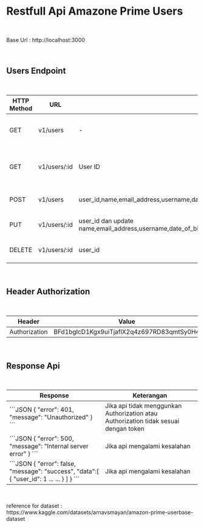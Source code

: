 <h1>
    Restfull Api Amazone Prime Users
</h1> </br>

<p>
    Base Url : http://localhost:3000
</p> </br>

<h2>
    Users Endpoint
</h2> </br>

<table>
    <thead>
        <tr>
            <th>HTTP Method</th>
            <th>URL</th>
            <th>Input</th>
            <th>Output</th>
            <th>Keterangan</th>
        </tr>
    </thead>
    <tbody>
        <tr>
            <td>GET</td>
            <td>v1/users</td>
            <td>-</td>
            <td>Daftar seluruh object users</td>
            <td>Untuk melihat seluruh data users</td>
        </tr>
        <tr>
            <td>GET</td>
            <td>v1/users/:id</td>
            <td>User ID</td>
            <td>Data object user sesuai dengan ID user</td>
            <td>Untuk melihat data sesuai dengan ID user</td>
        </tr>
        <tr>
            <td>POST</td>
            <td>v1/users</td>
            <td>user_id,name,email_address,username,date_of_birth,gander,location,membership_start_date,membership_end_date,subscription_plan,payment_information,renewal_status,usage_frequecy,purchase_history,favorites_ganres,devices_used,engagement_metrics,feedback_ratings,customer_support_interacions</td>
            <td>Menyimpan object data user baru</td>
            <td>Untuk menyimpan data user</td>
        </tr>
        <tr>
            <td>PUT</td>
            <td>v1/users/:id</td>
            <td>user_id dan update name,email_address,username,date_of_birth,gander,location,membership_start_date,membership_end_date,subscription_plan,payment_information,renewal_status,usage_frequecy,purchase_history,favorites_ganres,devices_used,engagement_metrics,feedback_ratings,customer_support_interacions</td>
            <td>Mengupdate object data user</td>
            <td>Untuk mengupdate data user</td>
        </tr>
        <tr>
            <td>DELETE</td>
            <td>v1/users/:id</td>
            <td>user_id</td>
            <td>Mengdelete object data user</td>
            <td>Untuk mengdelete data user</td>
        </tr>
    </tbody>
</table> </br>

<h2>
    Header Authorization
</h2> </br>

<table>
    <thead>
        <tr>
            <th>Header</th>
            <th>Value</th>
        </tr>
    </thead>
    <tbody>
        <tr>
            <td>Authorization</td>
            <td>BFd1bgIcD1Kgx9uiTjaflX2q4z697RD83qmtSy0H4</td>
        </tr>
    </tbody>
</table> </br>

<h2>
    Response Api
</h2> </br>

<table>
    <thead>
        <tr>
            <th>Response</th>
            <th>Keterangan</th>
        </tr>
    </thead>
    <tbody>
        <tr>
            <td>
            ```JSON
                {
                   "error": 401,
                   "message": "Unauthorized"
                }
            ```
            </td>
            <td>Jika api tidak menggunkan Authorization atau Authorization tidak sesuai dengan token</td>
        </tr>
        <tr>
            <td>
            ```JSON
                {
                    "error": 500,
                    "message": "Internal server error"
                }
            ```
            </td>
            <td>Jika api mengalami kesalahan</td>
        </tr>
        <tr>
            <td>
            ```JSON
                {
                    "error": false,
                    "message": "success",
                    "data":[
                        {
                            "user_id": 1
                            ...
                            ...
                        }
                    ]
                }
            ```
            </td>
            <td>Jika api mengalami kesalahan</td>
        </tr>
    </tbody>
</table> </br>

<p>
    reference for dataset : https://www.kaggle.com/datasets/arnavsmayan/amazon-prime-userbase-dataset
</p>